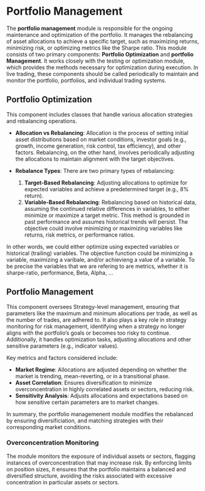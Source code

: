 # Portfolio Management

The **portfolio management** module is responsible for the ongoing maintenance and optimization of the portfolio. It manages the rebalancing of asset allocations to achieve a specific target, such as maximizing returns, minimizing risk, or optimizing metrics like the Sharpe ratio. This module consists of two primary components: **Portfolio Optimization** and **portfolio Management**. It works closely with the testing or optimization module, which provides the methods necessary for optimization during execution. In live trading, these components should be called periodically to maintain and monitor the portfolio, portfolios, and individual trading systems.

## Portfolio Optimization

This component includes classes that handle various allocation strategies and rebalancing operations.

- **Allocation vs Rebalancing**: Allocation is the process of setting initial asset distributions based on market conditions, investor goals (e.g., growth, income generation, risk control, tax efficiency), and other factors. Rebalancing, on the other hand, involves periodically adjusting the allocations to maintain alignment with the target objectives.

- **Rebalance Types**: There are two primary types of rebalancing:
  1. **Target-Based Rebalancing**: Adjusting allocations to optimize for expected variables and achieve a predetermined target (e.g., 8% return).
  2. **Variable-Based Rebalancing**: Rebalancing based on historical data, assuming the continued relative differences in variables, to either minimize or maximize a target metric. This method is grounded in past performance and assumes historical trends will persist. The objective could involve minimizing or maximizing variables like returns, risk metrics, or performance ratios.

In other words, we could either optimize using expected variables or historical (trailing) variables. The objective function could be minimizing a variable, maximizing a varibale, and/or achievieng a value of a variable. To be precise the variables that we are refering to are metrics, whether it is sharpe-ratio, performance, Beta, Alpha, ...

## Portfolio Management

This component oversees Strategy-level management, ensuring that parameters like the maximum and minimum allocations per trade, as well as the number of trades, are adhered to. It also plays a key role in strategy monitoring for risk management, identifying when a strategy no longer aligns with the portfolio’s goals or becomes too risky to continue. Additionally, it handles optimization tasks, adjusting allocations and other sensitive parameters (e.g., indicator values).

Key metrics and factors considered include:

- **Market Regime**: Allocations are adjusted depending on whether the market is trending, mean-reverting, or in a transitional phase.
- **Asset Correlation**: Ensures diversification to minimize overconcentration in highly correlated assets or sectors, reducing risk.
- **Sensitivity Analysis**: Adjusts allocations and expectations based on how sensitive certain parameters are to market changes.

In summary, the portfolio managemenent module modifies the rebalanced by ensuring diversificiation, and matching strategies with their corresponding market conditions.

### Overconcentration Monitoring

The module monitors the exposure of individual assets or sectors, flagging instances of overconcentration that may increase risk. By enforcing limits on position sizes, it ensures that the portfolio maintains a balanced and diversified structure, avoiding the risks associated with excessive concentration in particular assets or sectors.